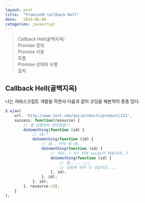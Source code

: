 ```yaml
---
layout: post
title:  "Promise와 Callback Hell"
date:   2019-06-09
categories: javascript
---
```


> Callback Hell(골백지옥) <br/>
Promise 정의<br/>
Promise 사용<br/>
흐름<br/>
Promise 상태와 수행<br/>
출처<br/>

## Callback Hell(골백지옥)
나는 자바스크립트 개발을 하면서 다음과 같이 코딩을 해본적이 종종 있다.
```javascript
$.ajax(
	url: 'http://www.test.com/api/products/product/123',
	success: function(resource) {
		// 음 상품정보 얻어왔음!!
		doSomething(function (id) {
			// ok!!
			doSomething(function (id) {
				// 음.. 아직 뭐 ok..
				doSomething(function (id) {
					// 어라..? 또? 이젠 socpe이 해깔리네..?
					doSomething(function (id) {
						// 헐...-_-;;;
						// 상황에 따라 더 생길지도....
					}, id);
				}, id);
			}, id);
		}, resource.id);
	}
);
```
